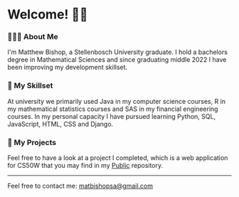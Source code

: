 # Welcome! 👋🏻

### 👨🏼‍💻 About Me
I'm Matthew Bishop, a Stellenbosch University graduate. I hold a bachelors degree in Mathematical Sciences and since graduating middle 2022 I have been improving my development skillset.  

###  🔧 My Skillset
At university we primarily used Java in my computer science courses, R in my mathematical statistics courses and SAS in my financial engineering courses. In my personal capacity I have pursued learning Python, SQL, JavaScript, HTML, CSS and Django.

### 📲 My Projects
Feel free to have a look at a project I completed, which is a web application for CS50W that you may find in my [Public](https://github.com/matbishop/Public/tree/main/capstone) repository.  

<hr>

Feel free to contact me: matbishopsa@gmail.com